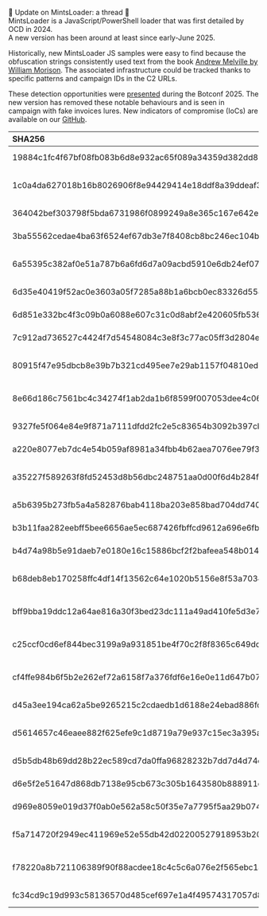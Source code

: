 🧀 Update on MintsLoader: a thread 🔽  
MintsLoader is a JavaScript/PowerShell loader that was first detailed by OCD in 2024.  
A new version has been around at least since early-June 2025.

Historically, new MintsLoader JS samples were easy to find because the obfuscation strings consistently used text from the book [Andrew Melville by William Morison](https://archive.org/details/cu31924029479098 "https://archive.org/details/cu31924029479098"). 
The associated infrastructure could be tracked thanks to specific patterns and campaign IDs in the C2 URLs.


These detection opportunities were [presented](https://www.botconf.eu/wp-content/uploads/formidable/2/BOTCONF2025LT13-Simon-Vernin-Mintsloader.pdf) during the Botconf 2025.
The new version has removed these notable behaviours and is seen in campaign with fake invoices lures. New indicators of compromise (IoCs) are available on our [GitHub](https://github.com/cert-orangecyberdefense/mintsloader/blob/main/iocs "https://github.com/cert-orangecyberdefense/mintsloader/blob/main/iocs").


| SHA256                                                           | C2 URL                                                             |
|:-----------------------------------------------------------------|:-------------------------------------------------------------------|
| 19884c1fc4f67bf08fb083b6d8e932ac65f089a34359d382dd85034ece232fa5 | hxxp://brettesxes.com/1.php?s=flibabc12                            |
| 1c0a4da627018b16b8026906f8e94429414e18ddf8a39ddeaf3657a8a435f98b | hxxp://pessoresso.com/1.php?s=d5b0c64d-38dd-4503-82b3-c338c2fe4beb |
| 364042bef303798f5bda6731986f0899249a8e365c167e642e9d2d972e9ab39f | hxxp://brettesxes.com/1.php?s=flibabc12                            |
| 3ba55562cedae4ba63f6524ef67db3e7f8408cb8bc246ec104b8b9b773cc0103 | hxxp://brettesxes.com/1.php?s=flibabc12                            |
| 6a55395c382af0e51a787b6a6fd6d7a09acbd5910e6db24ef076bfc01135d28c | hxxp://pessoresso.com/1.php?s=d5b0c64d-38dd-4503-82b3-c338c2fe4beb |
| 6d35e40419f52ac0e3603a05f7285a88b1a6bcb0ec83326d55407b33dd064c57 | hxxp://brettesxes.com/1.php?s=flibabc12                            |
| 6d851e332bc4f3c09b0a6088e607c31c0d8abf2e420605fb5365eca637946d77 | hxxp://hisatophjrok12.top/1.php?s=flibabc11                        |
| 7c912ad736527c4424f7d54548084c3e8f3c77ac05ff3d2804ea83af1227217d | hxxp://brettesxes.com/1.php?s=flibabc12                            |
| 80915f47e95dbcb8e39b7b321cd495ee7e29ab1157f04810ed97b4abf5aabecb | hxxp://pessoresso.com/1.php?s=d5b0c64d-38dd-4503-82b3-c338c2fe4beb |
| 8e66d186c7561bc4c34274f1ab2da1b6f8599f007053dee4c0661d320f0d92e2 | hxxp://pessoresso.com/1.php?s=d5b0c64d-38dd-4503-82b3-c338c2fe4beb |
| 9327fe5f064e84e9f871a7111dfdd2fc2e5c83654b3092b397cbd60bf3d1b095 | hxxp://brettesxes.com/1.php?s=flibabc12                            |
| a220e8077eb7dc4e54b059af8981a34fbb4b62aea7076ee79f3899626d91a8e2 | hxxp://brettesxes.com/1.php?s=flibabc12                            |
| a35227f589263f8fd52453d8b56dbc248751aa0d00f6d4b284fc3c771d516c7e | hxxp://pessoresso.com/1.php?s=d5b0c64d-38dd-4503-82b3-c338c2fe4beb |
| a5b6395b273fb5a4a582876bab4118ba203e858bad704dd7401b4096cb971677 | hxxp://brettesxes.com/1.php?s=flibabc12                            |
| b3b11faa282eebff5bee6656ae5ec687426fbffcd9612a696e6fb9016ecd6b6e | hxxp://brettesxes.com/1.php?s=flibabc12                            |
| b4d74a98b5e91daeb7e0180e16c15886bcf2f2bafeea548b014824070234326f | hxxp://brettesxes.com/1.php?s=flibabc12                            |
| b68deb8eb170258ffc4df14f13562c64e1020b5156e8f53a7034a97b9159f580 | hxxp://pessoresso.com/1.php?s=d5b0c64d-38dd-4503-82b3-c338c2fe4beb |
| bff9bba19ddc12a64ae816a30f3bed23dc111a49ad410fe5d3e73a016a90d6a7 | hxxp://pessoresso.com/1.php?s=d5b0c64d-38dd-4503-82b3-c338c2fe4beb |
| c25ccf0cd6ef844bec3199a9a931851be4f70c2f8f8365c649dc43b75b800696 | hxxp://pessoresso.com/1.php?s=d5b0c64d-38dd-4503-82b3-c338c2fe4beb |
| cf4ffe984b6f5b2e262ef72a6158f7a376fdf6e16e0e11d647b072dd254cfa6e | hxxp://pessoresso.com/1.php?s=d5b0c64d-38dd-4503-82b3-c338c2fe4beb |
| d45a3ee194ca62a5be9265215c2cdaedb1d6188e24ebad886fc1d78670c790b6 | hxxp://brettesxes.com/1.php?s=flibabc12                            |
| d5614657c46eaee882f625efe9c1d8719a79e937c15ec3a395a2138653b620c9 | hxxp://pessoresso.com/1.php?s=d5b0c64d-38dd-4503-82b3-c338c2fe4beb |
| d5b5db48b69dd28b22ec589cd7da0ffa96828232b7dd7d4d74da5f1afc26ac99 | hxxp://brettesxes.com/1.php?s=flibabc12                            |
| d6e5f2e51647d868db7138e95cb673c305b1643580b888911c1fde57edeea522 | hxxp://brettesxes.com/1.php?s=flibabc12                            |
| d969e8059e019d37f0ab0e562a58c50f35e7a7795f5aa29b0749d5d83ba85ed1 | hxxp://brettesxes.com/1.php?s=flibabc12                            |
| f5a714720f2949ec411969e52e55db42d02200527918953b20b26f16c67f939e | hxxp://pessoresso.com/1.php?s=d5b0c64d-38dd-4503-82b3-c338c2fe4beb |
| f78220a8b721106389f90f88acdee18c4c5c6a076e2f565ebc1acee0429a7a24 | hxxp://pessoresso.com/1.php?s=d5b0c64d-38dd-4503-82b3-c338c2fe4beb |
| fc34cd9c19d993c58136570d485cef697e1a4f49574317057d81c1ebdcc40028 | hxxp://brettesxes.com/1.php?s=flibabc12                            |

